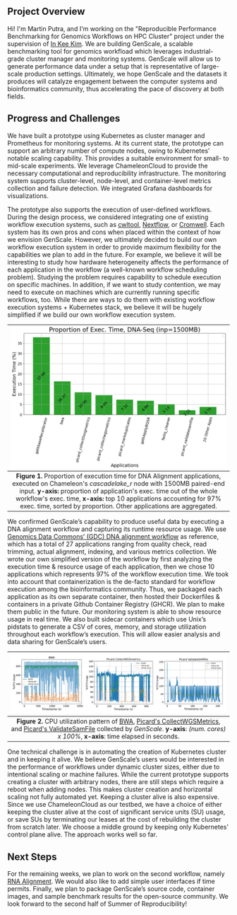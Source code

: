 ## Project Overview

Hi! I'm Martin Putra, and I'm working on the "Reproducible Performance Benchmarking for Genomics Workflows on HPC Cluster" project under the supervision of [In Kee Kim](https://ucsc-ospo.github.io/author/in-kee-kim/). We are building GenScale, a scalable benchmarking tool for genomics workfload which leverages industrial-grade cluster manager and monitoring systems. GenScale will allow us to generate performance data under a setup that is representative of large-scale production settings. Ultimately, we hope GenScale and the datasets it produces will catalyze engagement between the computer systems and bioinformatics community, thus accelerating the pace of discovery at both fields.

## Progress and Challenges
We have built a prototype using Kubernetes as cluster manager and Prometheus for monitoring systems. At its current state, the prototype can support an arbitrary number of compute nodes, owing to Kubernetes’ notable scaling capability. This provides a suitable environment for small- to mid-scale experiments. We leverage ChameleonCloud to provide the necessary computational and reproducibility infrastructure. The monitoring system supports cluster-level, node-level, and container-level metrics collection and failure detection. We integrated Grafana dashboards for visualizations. 

The prototype also supports the execution of user-defined workflows. During the design process, we considered integrating one of existing workflow execution systems, such as [cwltool](https://github.com/common-workflow-language/cwltool), [Nextflow](https://www.nextflow.io), or [Cromwell](https://github.com/broadinstitute/cromwell). Each system has its own pros and cons when placed within the context of how we envision GenScale. However, we ultimately decided to build our own workflow execution system in order to provide maximum flexibility for the capabilities we plan to add in the future. For example, we believe it will be interesting to study how hardware heterogeneity affects the performance of each application in the workflow (a well-known workflow scheduling problem). Studying the problem requires capability to schedule execution on specific machines. In addition, if we want to study contention, we may need to execute on machines which are currently running specific workflows, too. While there are ways to do them with existing workflow execution systems + Kubernetes stack, we believe it will be hugely simplified if we build our own workflow execution system. 

| ![](dnaseq-exec_time_proportion.png) | 
|:--:| 
| **Figure 1.** Proportion of execution time for DNA Alignment applications, executed on Chameleon's *cascadelake_r* node with 1500MB paired-end input. **y-axis:** proportion of application's exec. time out of the whole workflow's exec. time, **x-axis:** top 10 applications accounting for 97% exec. time, sorted by proportion. Other applications are aggregated. |

We confirmed GenScale’s capability to produce useful data by executing a DNA alignment workflow and capturing its runtime resource usage. We use [Genomics Data Commons’ (GDC) DNA alignment workflow](https://github.com/NCI-GDC/gdc-dnaseq-cwl) as reference, which has a total of 27 applications ranging from quality check, read trimming, actual alignment, indexing, and various metrics collection. We wrote our own simplified version of the workflow by first analyzing the execution time & resource usage of each application, then we chose 10 applications which represents 97% of the workflow execution time. We took into account that containerization is the de-facto standard for workflow execution among the bioinformatics community. Thus, we packaged each application as its own separate container, then hosted their Dockerfiles & containers in a private Github Container Registry (GHCR). We plan to make them public in the future. Our monitoring system is able to show resource usage in real time. We also built sidecar containers which use Unix’s pidstats to generate a CSV of cores, memory, and storage utilization throughout each workflow’s execution. This will allow easier analysis and data sharing for GenScale’s users. 


| ![](bwa_picardwgs_picardvalidate-cpu.png) | 
|:--:| 
| **Figure 2.** CPU utilization pattern of [BWA](https://github.com/lh3/bwa), [Picard's CollectWGSMetrics](https://gatk.broadinstitute.org/hc/en-us/articles/360037269351-CollectWgsMetrics-Picard), and [Picard's ValidateSamFile](https://gatk.broadinstitute.org/hc/en-us/articles/360036854731-ValidateSamFile-Picard) collected by *GenScale*. **y-axis**: *(num. cores) x 100%*, **x-axis**: time elapsed in seconds.   |


One technical challenge is in automating the creation of Kubernetes cluster and in keeping it alive. We believe GenScale’s users would be interested in the performance of workflows under dynamic cluster sizes, either due to intentional scaling or machine failures. While the current prototype supports creating a cluster with arbitrary nodes, there are still steps which require a reboot when adding nodes. This makes cluster creation and horizontal scaling not fully automated yet. Keeping a cluster alive is also expensive. Since we use ChameleonCloud as our testbed, we have a choice of either keeping the cluster alive at the cost of significant service units (SU) usage, or save SUs by terminating our leases at the cost of rebuilding the cluster from scratch later. We choose a middle ground by keeping only Kubernetes’ control plane alive. The approach works well so far. 

## Next Steps

For the remaining weeks, we plan to work on the second workflow, namely [RNA Alignment](https://github.com/NCI-GDC/gdc-rnaseq-cwl). We would also like to add simple user interfaces if time permits. Finally, we plan to package GenScale’s source code, container images, and sample benchmark results for the open-source community. We look forward to the second half of Summer of Reproducibility!  
